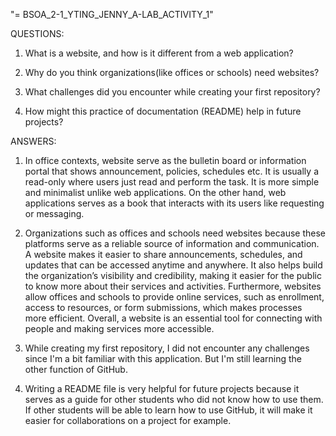 "= BSOA\_2-1\_YTING\_JENNY\_A-LAB\_ACTIVITY\_1"



QUESTIONS:

1. What is a website, and how is it different from a web application? 

2. Why do you think organizations(like offices or schools) need websites?

3. What challenges did you encounter while creating your first repository?

4. How might this practice of documentation (README) help in future projects?



ANSWERS:

1. In office contexts, website serve as the bulletin board or information portal that shows announcement, policies, schedules etc. It is usually a read-only where users just read and perform the task. It is more simple and minimalist unlike web applications. On the other hand, web applications serves as a book that interacts with its users like requesting or messaging.
   
2. Organizations such as offices and schools need websites because these platforms serve as a reliable source of information and communication. A website makes it easier to share announcements, schedules, and updates that can be accessed anytime and anywhere. It also helps build the organization’s visibility and credibility, making it easier for the public to know more about their services and activities. Furthermore, websites allow offices and schools to provide online services, such as enrollment, access to resources, or form submissions, which makes processes more efficient. Overall, a website is an essential tool for connecting with people and making services more accessible.
   
3. While creating my first repository, I did not encounter any challenges since I'm a bit familiar with this application. But I'm still learning the other function of GitHub.
   
4. Writing a README file is very helpful for future projects because it serves as a guide for other students who did not know how to use them. If other students will be able to learn how to use GitHub, it will make it easier for collaborations on a project for example. 



